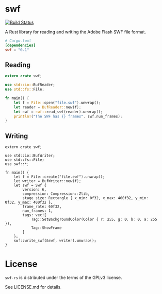 # swf

[![Build Status](https://travis-ci.org/Herschel/swf-rs.svg?branch=master)](https://travis-ci.org/Herschel/swf-rs)

A Rust library for reading and writing the Adobe Flash SWF file format.

```toml
# Cargo.toml
[dependencies]
swf = "0.1"
```

## Reading

```rust
extern crate swf;

use std::io::BufReader;
use std::fs::File;

fn main() {
    let f = File::open("file.swf").unwrap();
    let reader = BufReader::new(f);
    let swf = swf::read_swf(reader).unwrap();
    println!("The SWF has {} frames", swf.num_frames);
}
```

## Writing

```rust,no_run
extern crate swf;

use std::io::BufWriter;
use std::fs::File;
use swf::*;

fn main() {
    let f = File::create("file.swf").unwrap();
    let writer = BufWriter::new(f);
    let swf = Swf {
        version: 6,
        compression: Compression::Zlib,
        stage_size: Rectangle { x_min: 0f32, x_max: 400f32, y_min: 0f32, y_max: 400f32 },
        frame_rate: 60f32,
        num_frames: 1,
        tags: vec![
            Tag::SetBackgroundColor(Color { r: 255, g: 0, b: 0, a: 255 }),
            Tag::ShowFrame
        ]
    };
    swf::write_swf(&swf, writer).unwrap();
}
```

# License

`swf-rs` is distributed under the terms of the GPLv3 license.

See LICENSE.md for details.